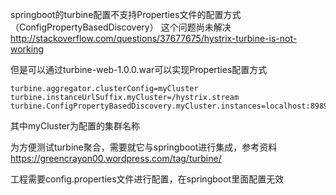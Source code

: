 springboot的turbine配置不支持Properties文件的配置方式（ConfigPropertyBasedDiscovery）
这个问题尚未解决
http://stackoverflow.com/questions/37677675/hystrix-turbine-is-not-working

但是可以通过turbine-web-1.0.0.war可以实现Properties配置方式

```
turbine.aggregator.clusterConfig=myCluster
turbine.instanceUrlSuffix.myCluster=/hystrix.stream
turbine.ConfigPropertyBasedDiscovery.myCluster.instances=localhost:8989

```

其中myCluster为配置的集群名称

为方便测试turbine聚合，需要就它与springboot进行集成，参考资料
https://greencrayon00.wordpress.com/tag/turbine/


工程需要config.properties文件进行配置，在springboot里面配置无效